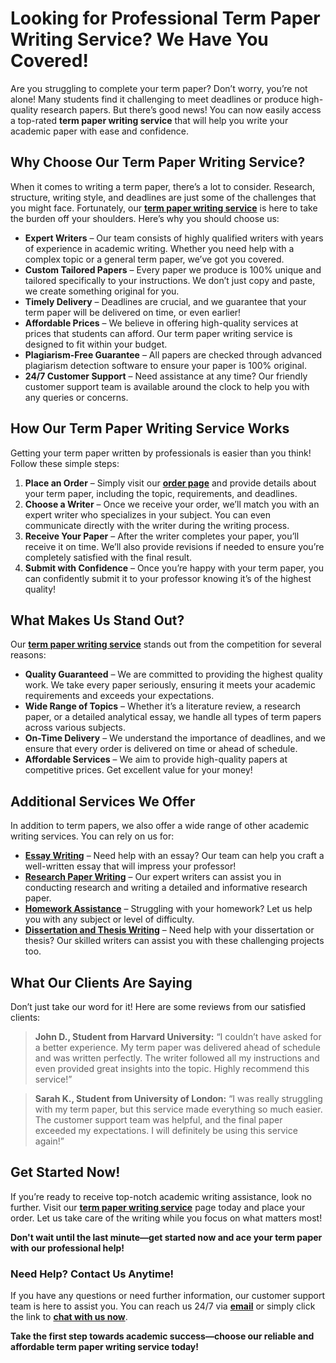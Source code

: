 # Looking for Professional Term Paper Writing Service? We Have You Covered!

Are you struggling to complete your term paper? Don’t worry, you’re not alone! Many students find it challenging to meet deadlines or produce high-quality research papers. But there’s good news! You can now easily access a top-rated **term paper writing service** that will help you write your academic paper with ease and confidence.

## Why Choose Our Term Paper Writing Service?

When it comes to writing a term paper, there’s a lot to consider. Research, structure, writing style, and deadlines are just some of the challenges that you might face. Fortunately, our [**term paper writing service**](https://tinyurl.com/topessay?keyword=term+paper+writing+service) is here to take the burden off your shoulders. Here’s why you should choose us:

- **Expert Writers** – Our team consists of highly qualified writers with years of experience in academic writing. Whether you need help with a complex topic or a general term paper, we’ve got you covered.
- **Custom Tailored Papers** – Every paper we produce is 100% unique and tailored specifically to your instructions. We don’t just copy and paste, we create something original for you.
- **Timely Delivery** – Deadlines are crucial, and we guarantee that your term paper will be delivered on time, or even earlier!
- **Affordable Prices** – We believe in offering high-quality services at prices that students can afford. Our term paper writing service is designed to fit within your budget.
- **Plagiarism-Free Guarantee** – All papers are checked through advanced plagiarism detection software to ensure your paper is 100% original.
- **24/7 Customer Support** – Need assistance at any time? Our friendly customer support team is available around the clock to help you with any queries or concerns.

## How Our Term Paper Writing Service Works

Getting your term paper written by professionals is easier than you think! Follow these simple steps:

1. **Place an Order** – Simply visit our [**order page**](https://tinyurl.com/topessay?keyword=term+paper+writing+service) and provide details about your term paper, including the topic, requirements, and deadlines.
2. **Choose a Writer** – Once we receive your order, we’ll match you with an expert writer who specializes in your subject. You can even communicate directly with the writer during the writing process.
3. **Receive Your Paper** – After the writer completes your paper, you’ll receive it on time. We’ll also provide revisions if needed to ensure you’re completely satisfied with the final result.
4. **Submit with Confidence** – Once you’re happy with your term paper, you can confidently submit it to your professor knowing it’s of the highest quality!

## What Makes Us Stand Out?

Our [**term paper writing service**](https://tinyurl.com/topessay?keyword=term+paper+writing+service) stands out from the competition for several reasons:

- **Quality Guaranteed** – We are committed to providing the highest quality work. We take every paper seriously, ensuring it meets your academic requirements and exceeds your expectations.
- **Wide Range of Topics** – Whether it’s a literature review, a research paper, or a detailed analytical essay, we handle all types of term papers across various subjects.
- **On-Time Delivery** – We understand the importance of deadlines, and we ensure that every order is delivered on time or ahead of schedule.
- **Affordable Services** – We aim to provide high-quality papers at competitive prices. Get excellent value for your money!

## Additional Services We Offer

In addition to term papers, we also offer a wide range of other academic writing services. You can rely on us for:

- [**Essay Writing**](https://tinyurl.com/topessay?keyword=term+paper+writing+service) – Need help with an essay? Our team can help you craft a well-written essay that will impress your professor!
- [**Research Paper Writing**](https://tinyurl.com/topessay?keyword=term+paper+writing+service) – Our expert writers can assist you in conducting research and writing a detailed and informative research paper.
- [**Homework Assistance**](https://tinyurl.com/topessay?keyword=term+paper+writing+service) – Struggling with your homework? Let us help you with any subject or level of difficulty.
- [**Dissertation and Thesis Writing**](https://tinyurl.com/topessay?keyword=term+paper+writing+service) – Need help with your dissertation or thesis? Our skilled writers can assist you with these challenging projects too.

## What Our Clients Are Saying

Don’t just take our word for it! Here are some reviews from our satisfied clients:

> **John D., Student from Harvard University:** “I couldn’t have asked for a better experience. My term paper was delivered ahead of schedule and was written perfectly. The writer followed all my instructions and even provided great insights into the topic. Highly recommend this service!”

> **Sarah K., Student from University of London:** “I was really struggling with my term paper, but this service made everything so much easier. The customer support team was helpful, and the final paper exceeded my expectations. I will definitely be using this service again!”

## Get Started Now!

If you’re ready to receive top-notch academic writing assistance, look no further. Visit our [**term paper writing service**](https://tinyurl.com/topessay?keyword=term+paper+writing+service) page today and place your order. Let us take care of the writing while you focus on what matters most!

**Don't wait until the last minute—get started now and ace your term paper with our professional help!**

### Need Help? Contact Us Anytime!

If you have any questions or need further information, our customer support team is here to assist you. You can reach us 24/7 via [**email**](mailto:support@termwriters.com) or simply click the link to [**chat with us now**](https://tinyurl.com/topessay?keyword=term+paper+writing+service).

**Take the first step towards academic success—choose our reliable and affordable term paper writing service today!**
